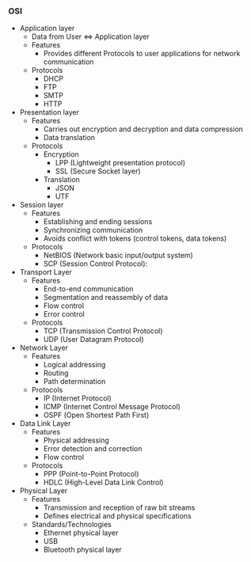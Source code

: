 ### OSI

- Application layer
    - Data from User <=> Application layer
    - Features
        - Provides different Protocols to user applications for network communication
    - Protocols
        - DHCP
        - FTP
        - SMTP
        - HTTP
- Presentation layer
    - Features
        - Carries out encryption and decryption and data compression
        - Data translation
    - Protocols
        - Encryption
            - LPP (Lightweight presentation protocol)
            - SSL (Secure Socket layer)
        - Translation
            - JSON
            - UTF
- Session layer
    - Features
        - Establishing and ending sessions
        - Synchronizing communication
        - Avoids conflict with tokens (control tokens, data tokens)
    - Protocols
        - NetBIOS (Network basic input/output system)
        - SCP (Session Control Protocol):
- Transport Layer
    - Features
        - End-to-end communication
        - Segmentation and reassembly of data
        - Flow control
        - Error control
    - Protocols
        - TCP (Transmission Control Protocol)
        - UDP (User Datagram Protocol)
- Network Layer
    - Features
        - Logical addressing
        - Routing
        - Path determination
    - Protocols
        - IP (Internet Protocol)
        - ICMP (Internet Control Message Protocol)
        - OSPF (Open Shortest Path First)
- Data Link Layer
    - Features
        - Physical addressing
        - Error detection and correction
        - Flow control
    - Protocols
        - PPP (Point-to-Point Protocol)
        - HDLC (High-Level Data Link Control)
- Physical Layer
    - Features
        - Transmission and reception of raw bit streams
        - Defines electrical and physical specifications
    - Standards/Technologies
        - Ethernet physical layer
        - USB
        - Bluetooth physical layer
